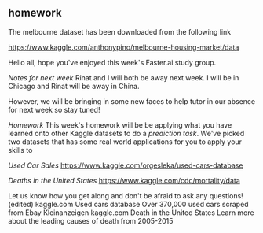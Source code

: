 ## homework
The melbourne dataset has been downloaded from the following link

https://www.kaggle.com/anthonypino/melbourne-housing-market/data


Hello all, hope you've enjoyed this week's Faster.ai study group.

*Notes for next week* 
Rinat and I will both be away next week. I will be in Chicago and Rinat will be away in China.

However, we will be bringing in some new faces to help tutor in our absence for next week so stay tuned!

*Homework*
This week's homework will be be applying what you have learned onto other Kaggle datasets to do a *prediction task*. We've picked two datasets that has some real world applications for you to apply your skills to

*Used Car Sales*
https://www.kaggle.com/orgesleka/used-cars-database

*Deaths in the United States*
https://www.kaggle.com/cdc/mortality/data

Let us know how you get along and don't be afraid to ask any questions! (edited)
kaggle.com
Used cars database
Over 370,000 used cars scraped from Ebay Kleinanzeigen
kaggle.com
Death in the United States
Learn more about the leading causes of death from 2005-2015
